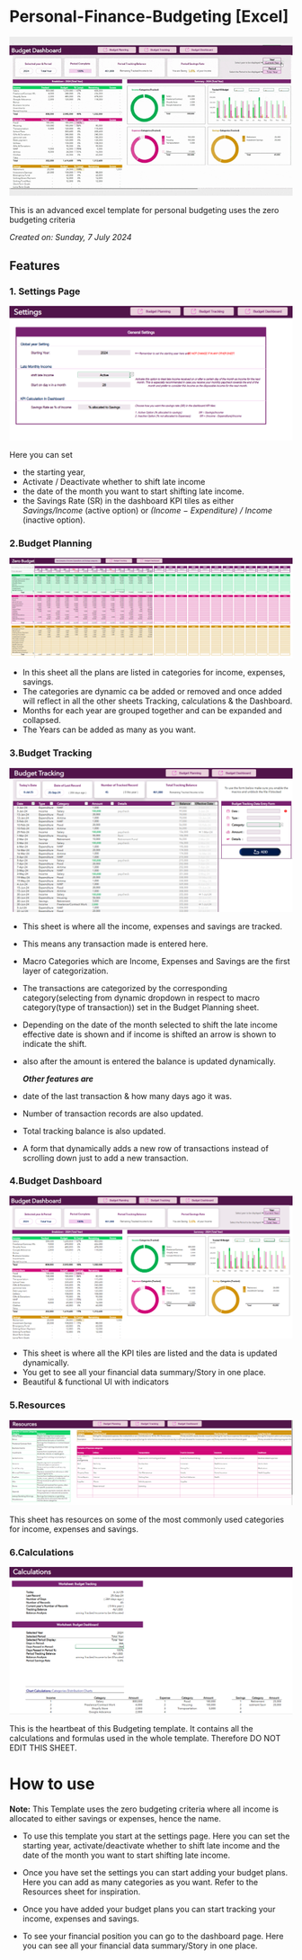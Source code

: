 # Personal-Finance-Budgeting [Excel]

![Demo](assets/BudgetDashboard.gif)

This is an advanced excel template for personal budgeting uses the zero budgeting criteria

_Created on: ‎Sunday, ‎7 ‎July ‎2024_

## Features

### 1. Settings Page

![settings](assets/{F7080922-8A22-4631-B557-2BDC5EC9E12C}.png)

Here you can set

- the starting year,
- Activate / Deactivate whether to shift late income
- the date of the month you want to start shifting late income.
- the Savings Rate (SR) in the dashboard KPI tiles as either _Savings/Income_ (active option) or _(Income − Expenditure) / Income_ (inactive option).

### 2.Budget Planning

![B.Planning](assets/{574CC0A5-802B-4A1E-9F1A-679031E999D4}.png)

- In this sheet all the plans are listed in categories for income, expenses, savings.
- The categories are dynamic ca be added or removed and once added will reflect in all the other sheets Tracking, calculations & the Dashboard.
- Months for each year are grouped together and can be expanded and collapsed.
- The Years can be added as many as you want.

### 3.Budget Tracking

![Budget Tracking](assets/{2D55EDD8-70E2-4CE5-A266-7BF5956B8476}.png)

- This sheet is where all the income, expenses and savings are tracked.
- This means any transaction made is entered here.
- Macro Categories which are Income, Expenses and Savings are the first layer of categorization.
- The transactions are categorized by the corresponding category(selecting from dynamic dropdown in respect to macro category(type of transaction)) set in the Budget Planning sheet.
- Depending on the date of the month selected to shift the late income effective date is shown and if income is shifted an arrow is shown to indicate the shift.
- also after the amount is entered the balance is updated dynamically.

  **_Other features are_**

- date of the last transaction & how many days ago it was.
- Number of transaction records are also updated.
- Total tracking balance is also updated.
- A form that dynamically adds a new row of transactions instead of scrolling down just to add a new transaction.

### 4.Budget Dashboard

![Budget Dashboard](assets/{3C00A49F-BD01-4402-B756-959FD50804AC}.png)

- This sheet is where all the KPI tiles are listed and the data is updated dynamically.
- You get to see all your financial data summary/Story in one place.
- Beautiful & functional UI with indicators

### 5.Resources

![Resources](assets/{53FB3BE8-8E73-4CF7-87F3-4AD2A18186B1}.png)

This sheet has resources on some of the most commonly used categories for income, expenses and savings.

### 6.Calculations

![Calculations](assets/{50A27CD4-D79B-44AC-A0AC-B4C9CA5D6F53}.png)

This is the heartbeat of this Budgeting template.
It contains all the calculations and formulas used in the whole template.
Therefore DO NOT EDIT THIS SHEET.

# How to use

**Note:** This Template uses the zero budgeting criteria where all income is allocated to either savings or expenses, hence the name.

- To use this template you start at the settings page. Here you can set the starting year, activate/deactivate whether to shift late income and the date of the month you want to start shifting late income.

- Once you have set the settings you can start adding your budget plans. Here you can add as many categories as you want. Refer to the Resources sheet for inspiration.

- Once you have added your budget plans you can start tracking your income, expenses and savings.

- To see your financial position you can go to the dashboard page. Here you can see all your financial data summary/Story in one place.
